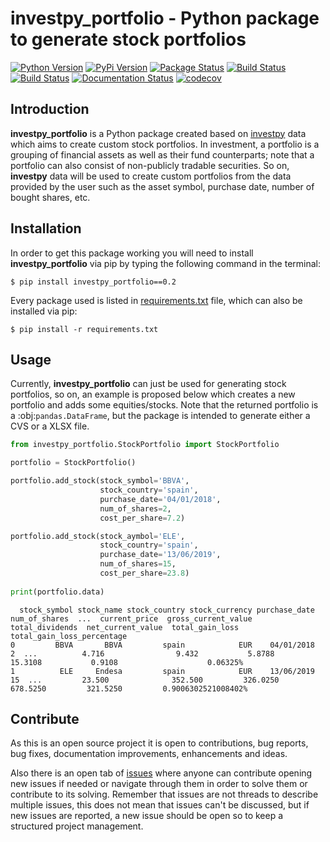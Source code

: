 # investpy_portfolio - Python package to generate stock portfolios

[![Python Version](https://img.shields.io/pypi/pyversions/investpy_portfolio.svg)](https://pypi.org/project/investpy_portfolio/)
[![PyPi Version](https://img.shields.io/pypi/v/investpy_portfolio.svg)](https://pypi.org/project/investpy_portfolio/)
[![Package Status](https://img.shields.io/pypi/status/investpy_portfolio.svg)](https://pypi.org/project/investpy_portfolio/)
[![Build Status](https://dev.azure.com/alvarob96/alvarob96/_apis/build/status/alvarob96.investpy_portfolio?branchName=master)](https://dev.azure.com/alvarob96/alvarob96/_build?definitionId=1&_a=summary)
[![Build Status](https://img.shields.io/travis/alvarob96/investpy_portfolio/master.svg?label=Travis%20CI&logo=travis&logoColor=white)](https://travis-ci.org/alvarob96/investpy_portfolio)
[![Documentation Status](https://readthedocs.org/projects/investpy_portfolio/badge/?version=latest)](https://investpy_portfolio.readthedocs.io/)
[![codecov](https://codecov.io/gh/alvarob96/investpy_portfolio/branch/master/graph/badge.svg)](https://codecov.io/gh/alvarob96/investpy_portfolio)

## Introduction

**investpy_portfolio** is a Python package created based on [investpy](https://github.com/alvarob96/investpy) data which
aims to create custom stock portfolios. In investment, a portfolio is a grouping of financial assets as well as their
fund counterparts; note that a portfolio can also consist of non-publicly tradable securities. So on, **investpy** data 
will be used to create custom portfolios from the data provided by the user such as the asset symbol, purchase date, 
number of bought shares, etc.

## Installation

In order to get this package working you will need to install **investpy_portfolio** via pip by typing the following 
command in the terminal:

``$ pip install investpy_portfolio==0.2``

Every package used is listed in [requirements.txt](https://github.com/alvarob96/investpy_portfolio/blob/master/requirements.txt) 
file, which can also be installed via pip:

``$ pip install -r requirements.txt``

## Usage

Currently, **investpy_portfolio** can just be used for generating stock portfolios, so on, an example is proposed below
which creates a new portfolio and adds some equities/stocks. Note that the returned portfolio is a :obj:`pandas.DataFrame`,
but the package is intended to generate either a CVS or a XLSX file.

```python
from investpy_portfolio.StockPortfolio import StockPortfolio

portfolio = StockPortfolio()

portfolio.add_stock(stock_symbol='BBVA',
                    stock_country='spain',
                    purchase_date='04/01/2018',
                    num_of_shares=2,
                    cost_per_share=7.2)

portfolio.add_stock(stock_aymbol='ELE',
                    stock_country='spain',
                    purchase_date='13/06/2019',
                    num_of_shares=15,
                    cost_per_share=23.8)
                    
print(portfolio.data)
```
```{r, engine='python', count_lines}
  stock_symbol stock_name stock_country stock_currency purchase_date  num_of_shares  ...  current_price  gross_current_value  total_dividends  net_current_value  total_gain_loss  total_gain_loss_percentage
0         BBVA       BBVA         spain            EUR    04/01/2018              2  ...          4.716                9.432           5.8788            15.3108           0.9108                    0.06325%
1          ELE     Endesa         spain            EUR    13/06/2019             15  ...         23.500              352.500         326.0250           678.5250         321.5250         0.9006302521008402%
```

## Contribute

As this is an open source project it is open to contributions, bug reports, bug fixes, documentation improvements, 
enhancements and ideas.

Also there is an open tab of [issues](https://github.com/alvarob96/investpy_portfolio/issues) where anyone can 
contribute opening new issues if needed or navigate through them in order to solve them or contribute to its solving. 
Remember that issues are not threads to describe multiple issues, this does not mean that issues can't be discussed, 
but if new issues are reported, a new issue should be open so to keep a structured project management.
